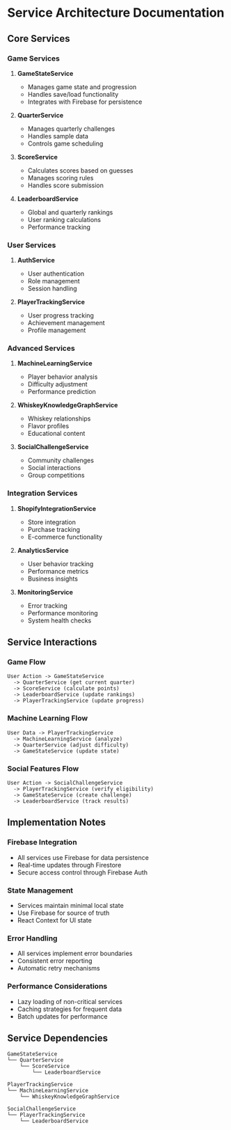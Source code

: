 # Service Architecture Documentation

## Core Services

### Game Services
1. **GameStateService**
   - Manages game state and progression
   - Handles save/load functionality
   - Integrates with Firebase for persistence

2. **QuarterService**
   - Manages quarterly challenges
   - Handles sample data
   - Controls game scheduling

3. **ScoreService**
   - Calculates scores based on guesses
   - Manages scoring rules
   - Handles score submission

4. **LeaderboardService**
   - Global and quarterly rankings
   - User ranking calculations
   - Performance tracking

### User Services
1. **AuthService**
   - User authentication
   - Role management
   - Session handling

2. **PlayerTrackingService**
   - User progress tracking
   - Achievement management
   - Profile management

### Advanced Services
1. **MachineLearningService**
   - Player behavior analysis
   - Difficulty adjustment
   - Performance prediction

2. **WhiskeyKnowledgeGraphService**
   - Whiskey relationships
   - Flavor profiles
   - Educational content

3. **SocialChallengeService**
   - Community challenges
   - Social interactions
   - Group competitions

### Integration Services
1. **ShopifyIntegrationService**
   - Store integration
   - Purchase tracking
   - E-commerce functionality

2. **AnalyticsService**
   - User behavior tracking
   - Performance metrics
   - Business insights

3. **MonitoringService**
   - Error tracking
   - Performance monitoring
   - System health checks

## Service Interactions

### Game Flow
```
User Action -> GameStateService
  -> QuarterService (get current quarter)
  -> ScoreService (calculate points)
  -> LeaderboardService (update rankings)
  -> PlayerTrackingService (update progress)
```

### Machine Learning Flow
```
User Data -> PlayerTrackingService
  -> MachineLearningService (analyze)
  -> QuarterService (adjust difficulty)
  -> GameStateService (update state)
```

### Social Features Flow
```
User Action -> SocialChallengeService
  -> PlayerTrackingService (verify eligibility)
  -> GameStateService (create challenge)
  -> LeaderboardService (track results)
```

## Implementation Notes

### Firebase Integration
- All services use Firebase for data persistence
- Real-time updates through Firestore
- Secure access control through Firebase Auth

### State Management
- Services maintain minimal local state
- Use Firebase for source of truth
- React Context for UI state

### Error Handling
- All services implement error boundaries
- Consistent error reporting
- Automatic retry mechanisms

### Performance Considerations
- Lazy loading of non-critical services
- Caching strategies for frequent data
- Batch updates for performance

## Service Dependencies
```
GameStateService
└── QuarterService
    └── ScoreService
        └── LeaderboardService

PlayerTrackingService
└── MachineLearningService
    └── WhiskeyKnowledgeGraphService

SocialChallengeService
└── PlayerTrackingService
    └── LeaderboardService